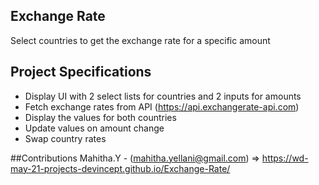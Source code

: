 ## Exchange Rate

Select countries to get the exchange rate for a specific amount

## Project Specifications

- Display UI with 2 select lists for countries and 2 inputs for amounts
- Fetch exchange rates from API (https://api.exchangerate-api.com)
- Display the values for both countries
- Update values on amount change
- Swap country rates

##Contributions
Mahitha.Y - (mahitha.yellani@gmail.com) => https://wd-may-21-projects-devincept.github.io/Exchange-Rate/

